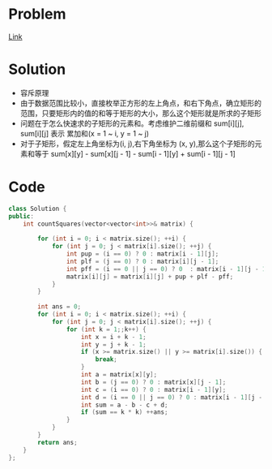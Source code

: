 # Problem
[Link](https://leetcode-cn.com/problems/count-square-submatrices-with-all-ones/)

# Solution
* 容斥原理
* 由于数据范围比较小，直接枚举正方形的左上角点，和右下角点，确立矩形的范围，只要矩形内的值的和等于矩形的大小，那么这个矩形就是所求的子矩形
* 问题在于怎么快速求的子矩形的元素和。考虑维护二维前缀和 sum[i][j], sum[i][j] 表示 累加和(x = 1 ~ i, y = 1 ~ j)
* 对于子矩形，假定左上角坐标为(i, j),右下角坐标为 (x, y),那么这个子矩形的元素和等于 sum[x][y] - sum[x][j - 1] - sum[i - 1][y] + sum[i - 1][j - 1]

# Code
```cpp
class Solution {
public:
    int countSquares(vector<vector<int>>& matrix) {
        
        for (int i = 0; i < matrix.size(); ++i) {
            for (int j = 0; j < matrix[i].size(); ++j) {
                int pup = (i == 0) ? 0 : matrix[i - 1][j];
                int plf = (j == 0) ? 0 : matrix[i][j - 1];
                int pff = (i == 0 || j == 0) ? 0  : matrix[i - 1][j - 1];
                matrix[i][j] = matrix[i][j] + pup + plf - pff;
            }
        }
        
        int ans = 0;
        for (int i = 0; i < matrix.size(); ++i) {
            for (int j = 0; j < matrix[i].size(); ++j) {
                for (int k = 1;;k++) {
                    int x = i + k - 1;
                    int y = j + k - 1;
                    if (x >= matrix.size() || y >= matrix[i].size()) {
                        break;
                    }
                    int a = matrix[x][y];
                    int b = (j == 0) ? 0 : matrix[x][j - 1];
                    int c = (i == 0) ? 0 : matrix[i - 1][y];
                    int d = (i == 0 || j == 0) ? 0 : matrix[i - 1][j - 1];
                    int sum = a - b - c + d;
                    if (sum == k * k) ++ans;
                }
            }
        }
        return ans;
    }
};
```